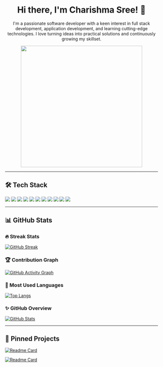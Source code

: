 <h1 align="center">Hi there, I'm Charishma Sree! 👋</h1>

<p align="center">
I'm a passionate software developer with a keen interest in full stack development, application development, and learning cutting-edge technologies. I love turning ideas into practical solutions and continuously growing my skillset.
</p>

<p align="center">
  <img src="https://media.giphy.com/media/qgQUggAC3Pfv687qPC/giphy.gif" width="400"/>
</p>

---

## 🛠️ Tech Stack

<p>
  <img src="https://img.shields.io/badge/HTML5-E34F26?style=for-the-badge&logo=html5&logoColor=white"/>
  <img src="https://img.shields.io/badge/CSS3-264de4?style=for-the-badge&logo=css3&logoColor=white"/>
  <img src="https://img.shields.io/badge/Bootstrap-563D7C?style=for-the-badge&logo=bootstrap&logoColor=white"/>
  <img src="https://img.shields.io/badge/JavaScript-F7DF1E?style=for-the-badge&logo=javascript&logoColor=black"/>
  <img src="https://img.shields.io/badge/React-20232A?style=for-the-badge&logo=react&logoColor=61DAFB"/>
  <img src="https://img.shields.io/badge/Node.js-339933?style=for-the-badge&logo=nodedotjs&logoColor=white"/>
  <img src="https://img.shields.io/badge/Java-007396?style=for-the-badge&logo=java&logoColor=white"/>
  <img src="https://img.shields.io/badge/MongoDB-4EA94B?style=for-the-badge&logo=mongodb&logoColor=white"/>
  <img src="https://img.shields.io/badge/MySQL-00758F?style=for-the-badge&logo=mysql&logoColor=white"/>
  <img src="https://img.shields.io/badge/Python-3776AB?style=for-the-badge&logo=python&logoColor=white"/>
  <img src="https://img.shields.io/badge/Machine%20Learning-FF6F00?style=for-the-badge&logo=tensorflow&logoColor=white"/>
</p>

---

## 📊 GitHub Stats

### 🔥 Streak Stats
[![GitHub Streak](https://github-readme-streak-stats.herokuapp.com/?user=CharishmaSree&theme=tokyonight)](https://git.io/streak-stats)

### 🏆 Contribution Graph
[![GitHub Activity Graph](https://github-readme-activity-graph.cyclic.app/graph?username=CharishmaSree&theme=react-dark)](https://github.com/Ashutosh00710/github-readme-activity-graph)

### 📌 Most Used Languages
[![Top Langs](https://github-readme-stats.vercel.app/api/top-langs/?username=CharishmaSree&layout=compact&theme=tokyonight)](https://github.com/CharishmaSree)

### ✨ GitHub Overview
[![GitHub Stats](https://github-readme-stats.vercel.app/api?username=CharishmaSree&show_icons=true&theme=tokyonight)](https://github.com/CharishmaSree)

---

## 📌 Pinned Projects
<!-- Replace these repo names with your own most important projects -->
[![Readme Card](https://github-readme-stats.vercel.app/api/pin/?username=CharishmaSree&repo=your-repo-name&theme=tokyonight)](https://github.com/CharishmaSree/your-repo-name)

[![Readme Card](https://github-readme-stats.vercel.app/api/pin/?username=CharishmaSree&repo=your-second-repo&theme=tokyonight)](https://github.com/CharishmaSree/your-second-repo)
